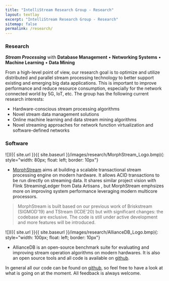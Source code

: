 ```yaml
---
title: "IntelliStream Research Group - Research"
layout: textlay
excerpt: "IntelliStream Research Group - Research"
sitemap: false
permalink: /research/
---
```


### Research
***Stream Processing*** with 
	**Database Management** • **Networking Systems** • **Machine Learning** • **Data Mining** 

From a high-level point of view, our research goal is to optimize and utilize distributed and parallel stream processing technology to better support existing and emerging big data applications. This is important to improve performance and reduce resource consumption, especially for the network connected world
by 5G, IoT, etc. The group has the following current research interests:

- Hardware-conscious stream processing algorithms
- Novel stream data management solutions
- Online machine learning and data stream mining algorithms
- Novel streaming approaches for network function virtualization and software-defined networks

### Software

![]({{ site.url }}{{ site.baseurl }}/images/research/MorphStream_Logo.bmp){: style="width: 80px; float: left; border: 10px"}
- [MorphStream](https://github.com/intellistream/MorphStream) aims at building a scalable transactional stream processing engine on modern hardware. It allows ACID transactions to be run directly on streaming data. It shares similar project vision with Flink StreamingLedger from Data Artisans , but MorphStream emphsizes more on improving system performance leveraging modern multicore processors. 

> MorphStream is built based on our previous work of Briskstream (SIGMOD'19) and TStream (ICDE'20) but with significant changes: the codebase are exclusive. The code is still under active development and more features will be introduced. 

![]({{ site.url }}{{ site.baseurl }}/images/research/AllianceDB_Logo.bmp){: style="width: 100px; float: left; border: 10px"}
- AllianceDB is an open-source benchmark suite for evaluating and improving stream operation algorithms on modern hardwares.
It is also an open source tools and all code is available on [github](https://github.com/intellistream/AllianceDB). 


In general all our code can be found on [github](https://github.com/intellistream/), so feel free to have a look at what is going on at the moment. All feedback is always welcome. 









